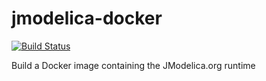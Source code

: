 # jmodelica-docker

[![Build Status](https://travis-ci.org/jondo2010/jmodelica-docker.svg?branch=master)](https://travis-ci.org/jondo2010/jmodelica-docker)

Build a Docker image containing the JModelica.org runtime
